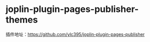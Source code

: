 # joplin-plugin-pages-publisher-themes



插件地址：https://github.com/ylc395/joplin-plugin-pages-publisher
